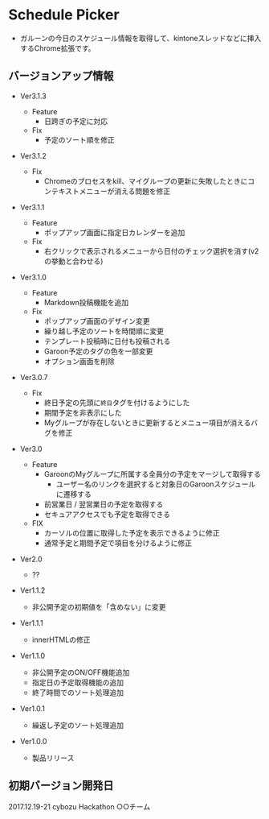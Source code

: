# Schedule Picker
- ガルーンの今日のスケジュール情報を取得して、kintoneスレッドなどに挿入するChrome拡張です。

## バージョンアップ情報
- Ver3.1.3
    - Feature
        - 日跨ぎの予定に対応
    - Fix
        - 予定のソート順を修正
- Ver3.1.2
    - Fix
        - Chromeのプロセスをkill、マイグループの更新に失敗したときにコンテキストメニューが消える問題を修正

- Ver3.1.1
    - Feature
        - ポップアップ画面に指定日カレンダーを追加
    - Fix
        - 右クリックで表示されるメニューから日付のチェック選択を消す(v2の挙動と合わせる)

- Ver3.1.0
    - Feature
        - Markdown投稿機能を追加
    - Fix
        - ポップアップ画面のデザイン変更
        - 繰り越し予定のソートを時間順に変更
        - テンプレート投稿時に日付も投稿される
        - Garoon予定のタグの色を一部変更
        - オプション画面を削除

- Ver3.0.7
    - Fix
        - 終日予定の先頭に`終日`タグを付けるようにした
        - 期間予定を非表示にした
        - Myグループが存在しないときに更新するとメニュー項目が消えるバグを修正

- Ver3.0
    - Feature
        - GaroonのMyグループに所属する全員分の予定をマージして取得する
            - ユーザー名のリンクを選択すると対象日のGaroonスケジュールに遷移する
        - 前営業日 / 翌営業日の予定を取得する
        - セキュアアクセスでも予定を取得できる
    - FIX
        - カーソルの位置に取得した予定を表示できるように修正
        - 通常予定と期間予定で項目を分けるように修正

- Ver2.0
    - ??

- Ver1.1.2
    - 非公開予定の初期値を「含めない」に変更
- Ver1.1.1
    - innerHTMLの修正
- Ver1.1.0
    - 非公開予定のON/OFF機能追加
    - 指定日の予定取得機能の追加
    - 終了時間でのソート処理追加
- Ver1.0.1
    - 繰返し予定のソート処理追加
- Ver1.0.0
    - 製品リリース

## 初期バージョン開発日
2017.12.19-21
cybozu Hackathon
○○チーム